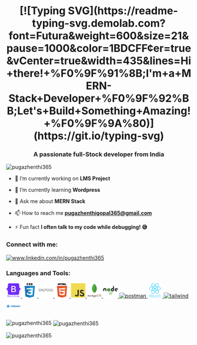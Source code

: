 <h1 align="center">[![Typing SVG](https://readme-typing-svg.demolab.com?font=Futura&weight=600&size=21&pause=1000&color=1BDCFF&center=true&vCenter=true&width=435&lines=Hi+there!+%F0%9F%91%8B;I'm+a+MERN-Stack+Developer+%F0%9F%92%BB;Let's+Build+Something+Amazing!+%F0%9F%9A%80)](https://git.io/typing-svg)</h1>
<h3 align="center">A passionate full-Stock developer from India</h3>

<p align="left"> <img src="https://komarev.com/ghpvc/?username=pugazhenthi365&label=Profile%20views&color=0e75b6&style=flat" alt="pugazhenthi365" /> </p>

- 🔭 I’m currently working on **LMS Project**

- 🌱 I’m currently learning **Wordpress**

- 💬 Ask me about **MERN Stack**

- 📫 How to reach me **pugazhenthigopal365@gmail.com**

- ⚡ Fun fact **I often talk to my code while debugging! 😅**

<h3 align="left">Connect with me:</h3>
<p align="left">
<a href="https://linkedin.com/in/www.linkedin.com/in/pugazhenthi365" target="blank"><img align="center" src="https://raw.githubusercontent.com/rahuldkjain/github-profile-readme-generator/master/src/images/icons/Social/linked-in-alt.svg" alt="www.linkedin.com/in/pugazhenthi365" height="30" width="40" /></a>
</p>

<h3 align="left">Languages and Tools:</h3>
<p align="left"> <a href="https://getbootstrap.com" target="_blank" rel="noreferrer"> <img src="https://raw.githubusercontent.com/devicons/devicon/master/icons/bootstrap/bootstrap-plain-wordmark.svg" alt="bootstrap" width="40" height="40"/> </a> <a href="https://www.w3schools.com/css/" target="_blank" rel="noreferrer"> <img src="https://raw.githubusercontent.com/devicons/devicon/master/icons/css3/css3-original-wordmark.svg" alt="css3" width="40" height="40"/> </a> <a href="https://expressjs.com" target="_blank" rel="noreferrer"> <img src="https://raw.githubusercontent.com/devicons/devicon/master/icons/express/express-original-wordmark.svg" alt="express" width="40" height="40"/> </a> <a href="https://www.w3.org/html/" target="_blank" rel="noreferrer"> <img src="https://raw.githubusercontent.com/devicons/devicon/master/icons/html5/html5-original-wordmark.svg" alt="html5" width="40" height="40"/> </a> <a href="https://developer.mozilla.org/en-US/docs/Web/JavaScript" target="_blank" rel="noreferrer"> <img src="https://raw.githubusercontent.com/devicons/devicon/master/icons/javascript/javascript-original.svg" alt="javascript" width="40" height="40"/> </a> <a href="https://www.mongodb.com/" target="_blank" rel="noreferrer"> <img src="https://raw.githubusercontent.com/devicons/devicon/master/icons/mongodb/mongodb-original-wordmark.svg" alt="mongodb" width="40" height="40"/> </a> <a href="https://nodejs.org" target="_blank" rel="noreferrer"> <img src="https://raw.githubusercontent.com/devicons/devicon/master/icons/nodejs/nodejs-original-wordmark.svg" alt="nodejs" width="40" height="40"/> </a> <a href="https://postman.com" target="_blank" rel="noreferrer"> <img src="https://www.vectorlogo.zone/logos/getpostman/getpostman-icon.svg" alt="postman" width="40" height="40"/> </a> <a href="https://reactjs.org/" target="_blank" rel="noreferrer"> <img src="https://raw.githubusercontent.com/devicons/devicon/master/icons/react/react-original-wordmark.svg" alt="react" width="40" height="40"/> </a> <a href="https://tailwindcss.com/" target="_blank" rel="noreferrer"> <img src="https://www.vectorlogo.zone/logos/tailwindcss/tailwindcss-icon.svg" alt="tailwind" width="40" height="40"/> </a> <a href="https://webpack.js.org" target="_blank" rel="noreferrer"> <img src="https://raw.githubusercontent.com/devicons/devicon/d00d0969292a6569d45b06d3f350f463a0107b0d/icons/webpack/webpack-original-wordmark.svg" alt="webpack" width="40" height="40"/> </a> </p>

<p><img align="left" src="https://github-readme-stats.vercel.app/api/top-langs?username=pugazhenthi365&show_icons=true&locale=en&layout=compact" alt="pugazhenthi365" /></p>

<p>&nbsp;<img align="center" src="https://github-readme-stats.vercel.app/api?username=pugazhenthi365&show_icons=true&locale=en" alt="pugazhenthi365" /></p>

<p><img align="center" src="https://github-readme-streak-stats.herokuapp.com/?user=pugazhenthi365&" alt="pugazhenthi365" /></p>
